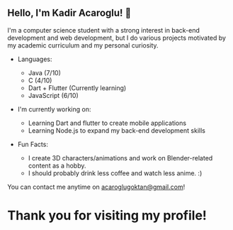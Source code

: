 ## Hello, I'm Kadir Acaroglu! 👋

I'm a computer science student with a strong interest in back-end development and web development, but I do various projects motivated by my academic curriculum and my personal curiosity.

- Languages:
  - Java (7/10)
  - C (4/10)
  - Dart + Flutter (Currently learning)
  - JavaScript (6/10)
    
- I'm currently working on:
  - Learning Dart and flutter to create mobile applications
  - Learning Node.js to expand my back-end development skills

- Fun Facts:
  - I create 3D characters/animations and work on Blender-related content as a hobby.
  - I should probably drink less coffee and watch less anime. :)

You can contact me anytime on acaroglugoktan@gmail.com!

# Thank you for visiting my profile!
